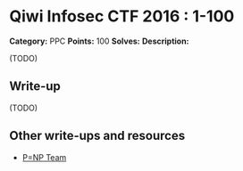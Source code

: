 # Qiwi Infosec CTF 2016 : 1-100

**Category:** PPC
**Points:** 100
**Solves:**
**Description:**

(TODO)

## Write-up

(TODO)

## Other write-ups and resources

* [P=NP Team](https://pequalsnp-team.github.io/writeups/ppc100_1)
